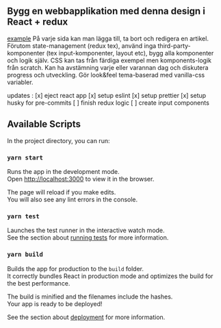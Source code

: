 ## Bygg en webbapplikation med denna design i React + redux

[example](https://reactjs.org/community/examples.html)
På varje sida kan man lägga till, ta bort och redigera en artikel.
Förutom state-management (redux tex), använd inga third-party-komponenter (tex input-komponenter, layout etc), bygg alla komponenter och logik själv. CSS kan tas från färdiga exempel men komponents-logik från scratch.
Kan ha avstämning varje eller varannan dag och diskutera progress och utveckling.
Gör look&feel tema-baserad med vanilla-css variabler.


updates :
[x] eject react app
[x] setup eslint
[x] setup prettier
[x] setup husky for pre-commits
[ ] finish redux logic
[ ] create input components

## Available Scripts

In the project directory, you can run:

### `yarn start`

Runs the app in the development mode.<br />
Open [http://localhost:3000](http://localhost:3000) to view it in the browser.

The page will reload if you make edits.<br />
You will also see any lint errors in the console.

### `yarn test`

Launches the test runner in the interactive watch mode.<br />
See the section about [running tests](https://facebook.github.io/create-react-app/docs/running-tests) for more information.

### `yarn build`

Builds the app for production to the `build` folder.<br />
It correctly bundles React in production mode and optimizes the build for the best performance.

The build is minified and the filenames include the hashes.<br />
Your app is ready to be deployed!

See the section about [deployment](https://facebook.github.io/create-react-app/docs/deployment) for more information.
